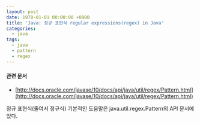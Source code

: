 ```yaml
---
layout: post
date: 1970-01-01 00:00:00 +0900
title: 'Java: 정규 표현식 regular expressions(regex) in Java'
categories:
  - java
tags:
  - java
  - pattern
  - regex
---
```


#### 관련 문서

- [http://docs.oracle.com/javase/10/docs/api/java/util/regex/Pattern.html](http://docs.oracle.com/javase/10/docs/api/java/util/regex/Pattern.html)


정규 표현식(줄여서 정규식)
기본적인 도움말은 java.util.regex.Pattern의 API 문서에 있다.

